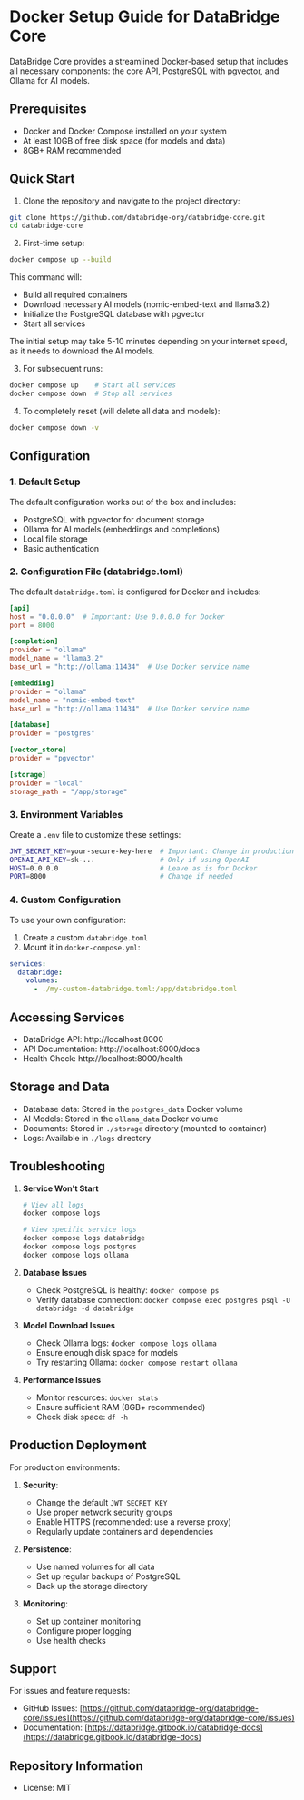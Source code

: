 # Docker Setup Guide for DataBridge Core

DataBridge Core provides a streamlined Docker-based setup that includes all necessary components: the core API, PostgreSQL with pgvector, and Ollama for AI models.

## Prerequisites

- Docker and Docker Compose installed on your system
- At least 10GB of free disk space (for models and data)
- 8GB+ RAM recommended

## Quick Start

1. Clone the repository and navigate to the project directory:
```bash
git clone https://github.com/databridge-org/databridge-core.git
cd databridge-core
```

2. First-time setup:
```bash
docker compose up --build
```

This command will:
- Build all required containers
- Download necessary AI models (nomic-embed-text and llama3.2)
- Initialize the PostgreSQL database with pgvector
- Start all services

The initial setup may take 5-10 minutes depending on your internet speed, as it needs to download the AI models.

3. For subsequent runs:
```bash
docker compose up    # Start all services
docker compose down  # Stop all services
```

4. To completely reset (will delete all data and models):
```bash
docker compose down -v
```

## Configuration

### 1. Default Setup

The default configuration works out of the box and includes:
- PostgreSQL with pgvector for document storage
- Ollama for AI models (embeddings and completions)
- Local file storage
- Basic authentication

### 2. Configuration File (databridge.toml)

The default `databridge.toml` is configured for Docker and includes:

```toml
[api]
host = "0.0.0.0"  # Important: Use 0.0.0.0 for Docker
port = 8000

[completion]
provider = "ollama"
model_name = "llama3.2"
base_url = "http://ollama:11434"  # Use Docker service name

[embedding]
provider = "ollama"
model_name = "nomic-embed-text"
base_url = "http://ollama:11434"  # Use Docker service name

[database]
provider = "postgres"

[vector_store]
provider = "pgvector"

[storage]
provider = "local"
storage_path = "/app/storage"
```

### 3. Environment Variables

Create a `.env` file to customize these settings:

```bash
JWT_SECRET_KEY=your-secure-key-here  # Important: Change in production
OPENAI_API_KEY=sk-...                # Only if using OpenAI
HOST=0.0.0.0                         # Leave as is for Docker
PORT=8000                            # Change if needed
```

### 4. Custom Configuration

To use your own configuration:
1. Create a custom `databridge.toml`
2. Mount it in `docker-compose.yml`:
```yaml
services:
  databridge:
    volumes:
      - ./my-custom-databridge.toml:/app/databridge.toml
```

## Accessing Services

- DataBridge API: http://localhost:8000
- API Documentation: http://localhost:8000/docs
- Health Check: http://localhost:8000/health

## Storage and Data

- Database data: Stored in the `postgres_data` Docker volume
- AI Models: Stored in the `ollama_data` Docker volume
- Documents: Stored in `./storage` directory (mounted to container)
- Logs: Available in `./logs` directory

## Troubleshooting

1. **Service Won't Start**
   ```bash
   # View all logs
   docker compose logs
   
   # View specific service logs
   docker compose logs databridge
   docker compose logs postgres
   docker compose logs ollama
   ```

2. **Database Issues**
   - Check PostgreSQL is healthy: `docker compose ps`
   - Verify database connection: `docker compose exec postgres psql -U databridge -d databridge`

3. **Model Download Issues**
   - Check Ollama logs: `docker compose logs ollama`
   - Ensure enough disk space for models
   - Try restarting Ollama: `docker compose restart ollama`

4. **Performance Issues**
   - Monitor resources: `docker stats`
   - Ensure sufficient RAM (8GB+ recommended)
   - Check disk space: `df -h`

## Production Deployment

For production environments:

1. **Security**:
   - Change the default `JWT_SECRET_KEY`
   - Use proper network security groups
   - Enable HTTPS (recommended: use a reverse proxy)
   - Regularly update containers and dependencies

2. **Persistence**:
   - Use named volumes for all data
   - Set up regular backups of PostgreSQL
   - Back up the storage directory

3. **Monitoring**:
   - Set up container monitoring
   - Configure proper logging
   - Use health checks

## Support

For issues and feature requests:
- GitHub Issues: [https://github.com/databridge-org/databridge-core/issues](https://github.com/databridge-org/databridge-core/issues)
- Documentation: [https://databridge.gitbook.io/databridge-docs](https://databridge.gitbook.io/databridge-docs)

## Repository Information

- License: MIT
